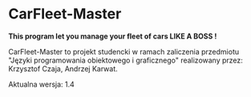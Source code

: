 # CarFleet-Master 
__This program let you manage your fleet of cars LIKE A BOSS !__

CarFleet-Master to projekt studencki w ramach zaliczenia przedmiotu "Języki programowania obiektowego i graficznego" realizowany przez: Krzysztof Czaja, Andrzej Karwat.

Aktualna wersja: 1.4
